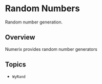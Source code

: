 # Random Numbers

Random number generation.

## Overview

Numerix provides random number generators 

## Topics

- ``WyRand``
